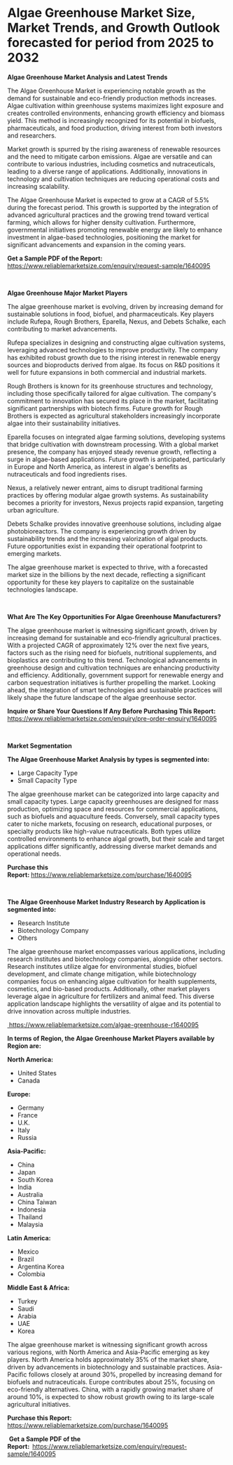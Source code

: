 <p><h1>Algae Greenhouse Market Size, Market Trends, and Growth Outlook forecasted for period from 2025 to 2032</h1></p><p><strong>Algae Greenhouse Market Analysis and Latest Trends</strong></p>
<p><p>The Algae Greenhouse Market is experiencing notable growth as the demand for sustainable and eco-friendly production methods increases. Algae cultivation within greenhouse systems maximizes light exposure and creates controlled environments, enhancing growth efficiency and biomass yield. This method is increasingly recognized for its potential in biofuels, pharmaceuticals, and food production, driving interest from both investors and researchers.</p><p>Market growth is spurred by the rising awareness of renewable resources and the need to mitigate carbon emissions. Algae are versatile and can contribute to various industries, including cosmetics and nutraceuticals, leading to a diverse range of applications. Additionally, innovations in technology and cultivation techniques are reducing operational costs and increasing scalability.</p><p>The Algae Greenhouse Market is expected to grow at a CAGR of 5.5% during the forecast period. This growth is supported by the integration of advanced agricultural practices and the growing trend toward vertical farming, which allows for higher density cultivation. Furthermore, governmental initiatives promoting renewable energy are likely to enhance investment in algae-based technologies, positioning the market for significant advancements and expansion in the coming years.</p></p>
<p><strong>Get a Sample PDF of the Report:&nbsp;</strong> <a href="https://www.reliablemarketsize.com/enquiry/request-sample/1640095?utm_campaign=2271&utm_medium=2&utm_source=Github&utm_content=ia&utm_term=16042025&utm_id=algae-greenhouse">https://www.reliablemarketsize.com/enquiry/request-sample/1640095</a></p>
<p>&nbsp;</p>
<p><strong>Algae Greenhouse Major Market Players</strong></p>
<p><p>The algae greenhouse market is evolving, driven by increasing demand for sustainable solutions in food, biofuel, and pharmaceuticals. Key players include Rufepa, Rough Brothers, Eparella, Nexus, and Debets Schalke, each contributing to market advancements.</p><p>Rufepa specializes in designing and constructing algae cultivation systems, leveraging advanced technologies to improve productivity. The company has exhibited robust growth due to the rising interest in renewable energy sources and bioproducts derived from algae. Its focus on R&D positions it well for future expansions in both commercial and industrial markets.</p><p>Rough Brothers is known for its greenhouse structures and technology, including those specifically tailored for algae cultivation. The company's commitment to innovation has secured its place in the market, facilitating significant partnerships with biotech firms. Future growth for Rough Brothers is expected as agricultural stakeholders increasingly incorporate algae into their sustainability initiatives.</p><p>Eparella focuses on integrated algae farming solutions, developing systems that bridge cultivation with downstream processing. With a global market presence, the company has enjoyed steady revenue growth, reflecting a surge in algae-based applications. Future growth is anticipated, particularly in Europe and North America, as interest in algae's benefits as nutraceuticals and food ingredients rises.</p><p>Nexus, a relatively newer entrant, aims to disrupt traditional farming practices by offering modular algae growth systems. As sustainability becomes a priority for investors, Nexus projects rapid expansion, targeting urban agriculture.</p><p>Debets Schalke provides innovative greenhouse solutions, including algae photobioreactors. The company is experiencing growth driven by sustainability trends and the increasing valorization of algal products. Future opportunities exist in expanding their operational footprint to emerging markets.</p><p>The algae greenhouse market is expected to thrive, with a forecasted market size in the billions by the next decade, reflecting a significant opportunity for these key players to capitalize on the sustainable technologies landscape.</p></p>
<p>&nbsp;</p>
<p><strong>What Are The Key Opportunities For Algae Greenhouse Manufacturers?</strong></p>
<p><p>The algae greenhouse market is witnessing significant growth, driven by increasing demand for sustainable and eco-friendly agricultural practices. With a projected CAGR of approximately 12% over the next five years, factors such as the rising need for biofuels, nutritional supplements, and bioplastics are contributing to this trend. Technological advancements in greenhouse design and cultivation techniques are enhancing productivity and efficiency. Additionally, government support for renewable energy and carbon sequestration initiatives is further propelling the market. Looking ahead, the integration of smart technologies and sustainable practices will likely shape the future landscape of the algae greenhouse sector.</p></p>
<p><strong>Inquire or Share Your Questions If Any Before Purchasing This Report:</strong> <a href="https://www.reliablemarketsize.com/enquiry/pre-order-enquiry/1640095?utm_campaign=2271&utm_medium=2&utm_source=Github&utm_content=ia&utm_term=16042025&utm_id=algae-greenhouse">https://www.reliablemarketsize.com/enquiry/pre-order-enquiry/1640095</a></p>
<p>&nbsp;</p>
<p><strong>Market Segmentation</strong></p>
<p><strong>The Algae Greenhouse Market Analysis by types is segmented into:</strong></p>
<p><ul><li>Large Capacity Type</li><li>Small Capacity Type</li></ul></p>
<p><p>The algae greenhouse market can be categorized into large capacity and small capacity types. Large capacity greenhouses are designed for mass production, optimizing space and resources for commercial applications, such as biofuels and aquaculture feeds. Conversely, small capacity types cater to niche markets, focusing on research, educational purposes, or specialty products like high-value nutraceuticals. Both types utilize controlled environments to enhance algal growth, but their scale and target applications differ significantly, addressing diverse market demands and operational needs.</p></p>
<p><strong>Purchase this Report:&nbsp;</strong><a href="https://www.reliablemarketsize.com/purchase/1640095?utm_campaign=2271&utm_medium=2&utm_source=Github&utm_content=ia&utm_term=16042025&utm_id=algae-greenhouse">https://www.reliablemarketsize.com/purchase/1640095</a></p>
<p>&nbsp;</p>
<p><strong>The Algae Greenhouse Market Industry Research by Application is segmented into:</strong></p>
<p><ul><li>Research Institute</li><li>Biotechnology Company</li><li>Others</li></ul></p>
<p><p>The algae greenhouse market encompasses various applications, including research institutes and biotechnology companies, alongside other sectors. Research institutes utilize algae for environmental studies, biofuel development, and climate change mitigation, while biotechnology companies focus on enhancing algae cultivation for health supplements, cosmetics, and bio-based products. Additionally, other market players leverage algae in agriculture for fertilizers and animal feed. This diverse application landscape highlights the versatility of algae and its potential to drive innovation across multiple industries.</p></p>
<p><a href="https://www.reliablemarketsize.com/algae-greenhouse-r1640095?utm_campaign=2271&utm_medium=2&utm_source=Github&utm_content=ia&utm_term=16042025&utm_id=algae-greenhouse">&nbsp;https://www.reliablemarketsize.com/algae-greenhouse-r1640095</a></p>
<p><strong>In terms of Region, the Algae Greenhouse Market Players available by Region are:</strong></p>
<p>
    <p> <strong> North America: </strong>
        <ul>
            <li>United States</li>
            <li>Canada</li>
        </ul>
        </p> 
    <p> <strong> Europe: </strong>
        <ul>
            <li>Germany</li>
            <li>France</li>
            <li>U.K.</li>
            <li>Italy</li>
            <li>Russia</li>
        </ul>
        </p> 
    <p> <strong> Asia-Pacific: </strong>
        <ul>
            <li>China</li>
            <li>Japan</li>
            <li>South Korea</li>
            <li>India</li>
            <li>Australia</li>
            <li>China Taiwan</li>
            <li>Indonesia</li>
            <li>Thailand</li>
            <li>Malaysia</li>
        </ul>
        </p> 
    <p> <strong> Latin America: </strong>
        <ul>
            <li>Mexico</li>
            <li>Brazil</li>
            <li>Argentina Korea</li>
            <li>Colombia</li>
        </ul>
        </p> 
    <p> <strong> Middle East & Africa: </strong>
        <ul>
            <li>Turkey</li>
            <li>Saudi</li>
            <li>Arabia</li>
            <li>UAE</li>
            <li>Korea</li>
        </ul>
    </p>
    </p>
<p><p>The algae greenhouse market is witnessing significant growth across various regions, with North America and Asia-Pacific emerging as key players. North America holds approximately 35% of the market share, driven by advancements in biotechnology and sustainable practices. Asia-Pacific follows closely at around 30%, propelled by increasing demand for biofuels and nutraceuticals. Europe contributes about 25%, focusing on eco-friendly alternatives. China, with a rapidly growing market share of around 10%, is expected to show robust growth owing to its large-scale agricultural initiatives.</p></p>
<p><strong>Purchase this Report: </strong><a href="https://www.reliablemarketsize.com/purchase/1640095?utm_campaign=2271&utm_medium=2&utm_source=Github&utm_content=ia&utm_term=16042025&utm_id=algae-greenhouse">https://www.reliablemarketsize.com/purchase/1640095</a></p>
<p>&nbsp;<strong>Get a Sample PDF of the Report:&nbsp;&nbsp;</strong><a href="https://www.reliablemarketsize.com/enquiry/request-sample/1640095?utm_campaign=2271&utm_medium=2&utm_source=Github&utm_content=ia&utm_term=16042025&utm_id=algae-greenhouse">https://www.reliablemarketsize.com/enquiry/request-sample/1640095</a></p>
<p><strong></strong></p>
<p><p></p><p></p><p></p></p>